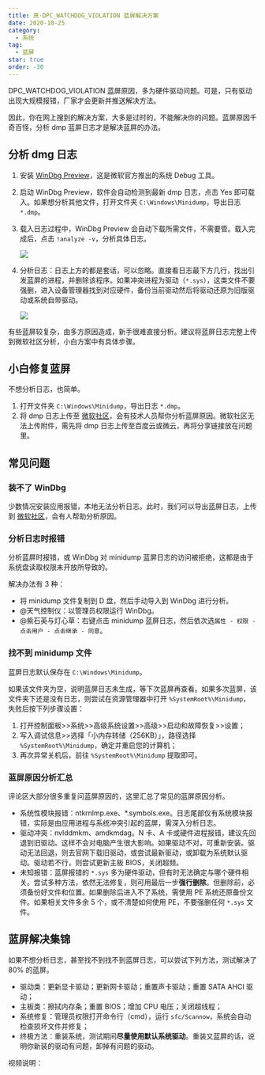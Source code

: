 ```yaml
---
title: 真·DPC_WATCHDOG_VIOLATION 蓝屏解决方案
date: 2020-10-25
category:
  - 系统
tag:
  - 蓝屏
star: true
order: -30
---
```


DPC_WATCHDOG_VIOLATION 蓝屏原因，多为硬件驱动问题。可是，只有驱动出现大规模报错，厂家才会更新并推送解决方法。

因此，你在网上搜到的解决方案，大多是过时的，不能解决你的问题。蓝屏原因千奇百怪，分析 dmp 蓝屏日志才是解决蓝屏的办法。

## 分析 dmg 日志

1. 安装 [WinDbg Preview](https://www.microsoft.com/zh-cn/p/windbg/9pgjgd53tn86?rtc=1&activetab=pivot:overviewtab)，这是微软官方推出的系统 Debug 工具。
2. 启动 WinDbg Preview，软件会自动检测到最新 dmp 日志，点击 Yes 即可载入。如果想分析其他文件，打开文件夹 `C:\Windows\Minidump`，导出日志 `*.dmp`。
3. 载入日志过程中，WinDbg Preview 会自动下载所需文件，不需要管。载入完成后，点击 `!analyze -v`，分析具体日志。

   ![](http://tc.seoipo.com/20201025223307.png)

4. 分析日志：日志上方的都是套话，可以忽略。直接看日志最下方几行，找出引发蓝屏的进程，并删除该程序。如果冲突进程为驱动（`*.sys`），这类文件不要强删，进入设备管理器找到对应硬件，备份当前驱动然后将驱动还原为旧版驱动或系统自带驱动。

   ![](http://tc.seoipo.com/20201025224308.png)

有些蓝屏较复杂，由多方原因造成，新手很难直接分析。建议将蓝屏日志完整上传到微软社区分析，小白方案中有具体步骤。

## 小白修复蓝屏

不想分析日志，也简单。

1. 打开文件夹 `C:\Windows\Minidump`，导出日志 `*.dmp`。
2. 将 dmp 日志上传至 [微软社区](https://answers.microsoft.com/zh-hans/newthread?threadtype=Questions&cancelurl=/zh-hans/windows/forum&forum=windows&filter=)，会有技术人员帮你分析蓝屏原因。微软社区无法上传附件，需先将 dmp 日志上传至百度云或微云，再将分享链接放在问题里。

## 常见问题

### 装不了 WinDbg

少数情况安装应用报错，本地无法分析日志。此时，我们可以导出蓝屏日志，上传到 [微软社区](https://answers.microsoft.com/zh-hans/newthread?threadtype=Questions&cancelurl=/zh-hans/windows/forum&forum=windows&filter=)，会有人帮助分析原因。

### 分析日志时报错

分析蓝屏时报错，或 WinDbg 对 minidump 蓝屏日志的访问被拒绝，这都是由于系统盘读取权限未开放所导致的。

解决办法有 3 种：

- 将 minidump 文件复制到 D 盘，然后手动导入到 WinDbg 进行分析。
- @天气控制仪：以管理员权限运行 WinDbg。
- @紫石英与灯心草：右键点击 minidump 蓝屏日志，然后依次选`属性 - 权限 - 点击用户 - 点击继承 - 同意`。

### 找不到 minidump 文件

蓝屏日志默认保存在 `C:\Windows\Minidump`。

如果该文件夹为空，说明蓝屏日志未生成，等下次蓝屏再查看。如果多次蓝屏，该文件夹下还是没有日志，则尝试在资源管理器中打开 `%SystemRoot%\Minidump`，失败后按下列步骤设置：

1. 打开控制面板>>系统>>高级系统设置>>高级>>启动和故障恢复>>设置；
2. 写入调试信息>>选择「小内存转储（256KB）」，路径选择 `%SystemRoot%\Minidump`，确定并重启您的计算机；
3. 再次异常关机后，前往 `%SystemRoot%\Minidump` 提取即可。

### 蓝屏原因分析汇总

评论区大部分很多重复问蓝屏原因的，这里汇总了常见的蓝屏原因分析。

- 系统性模块报错：ntkrnlmp.exe、*.symbols.exe。日志尾部仅有系统模块报错，实际是由应用进程与系统冲突引起的蓝屏，需深入分析日志。
- 驱动冲突：nvlddmkm、amdkmdag。N 卡、A 卡或硬件进程报错，建议先回退到旧驱动。这样不会对电脑产生很大影响。如果驱动不对，可重新安装。驱动无法回退，则去官网下载旧驱动，或尝试最新驱动，或卸载为系统默认驱动。驱动若不行，则尝试更新主板 BIOS，关闭超频。
- 未知报错：蓝屏报错的 `*.sys` 多为硬件驱动，但有时无法确定与哪个硬件相关。尝试多种方法，依然无法修复，则可用最后一步**强行删除**。但删除前，必须备份好文件和位置。如果删除后进入不了系统，需使用 PE 系统还原备份文件。如果相关文件多余 5 个，或不清楚如何使用 PE，不要强删任何 `*.sys` 文件。

## 蓝屏解决集锦

如果不想分析日志，甚至找不到找不到蓝屏日志，可以尝试下列方法，测试解决了 80% 的蓝屏。

- 驱动类：更新显卡驱动；更新网卡驱动；重置声卡驱动；重置 SATA AHCI 驱动；
- 主板类：擦拭内存条；重置 BIOS；增加 CPU 电压；关闭超线程；
- 系统修复：管理员权限打开命令行（cmd），运行 `sfc/Scannow`，系统会自动检查损坏文件并修复；
- 终极方法：重装系统，测试期间**尽量使用默认系统驱动**。重装又蓝屏的话，说明你新装的驱动有问题，卸掉有问题的驱动。

视频说明：

<BiliBili bvid="BV1jt4y1i7C8" />
